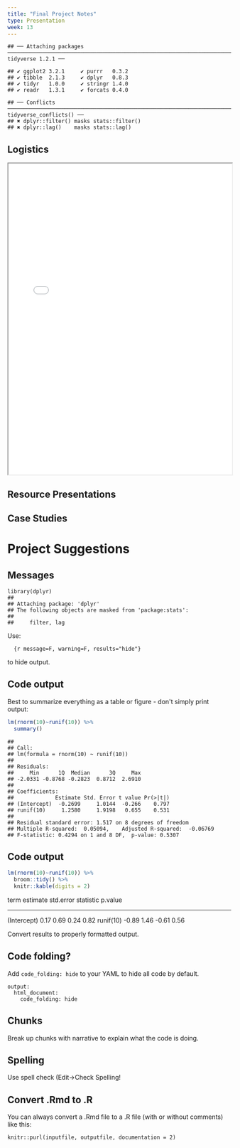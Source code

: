 ```yaml
---
title: "Final Project Notes"
type: Presentation
week: 13
---
```


```
## ── Attaching packages ───────────────────────────────────────────────────────────────────────────────────────── tidyverse 1.2.1 ──
```

```
## ✔ ggplot2 3.2.1     ✔ purrr   0.3.2
## ✔ tibble  2.1.3     ✔ dplyr   0.8.3
## ✔ tidyr   1.0.0     ✔ stringr 1.4.0
## ✔ readr   1.3.1     ✔ forcats 0.4.0
```

```
## ── Conflicts ──────────────────────────────────────────────────────────────────────────────────────────── tidyverse_conflicts() ──
## ✖ dplyr::filter() masks stats::filter()
## ✖ dplyr::lag()    masks stats::lag()
```

## Logistics
<iframe class='embed-responsive-item' src='../Schedule.html'  width=100% height=700px allowfullscreen></iframe>

## Resource Presentations

## Case Studies


# Project Suggestions

## Messages


```
library(dplyr)
## 
## Attaching package: 'dplyr'
## The following objects are masked from 'package:stats':
## 
##     filter, lag
```

Use:
```
  {r message=F, warning=F, results="hide"}
``` 

to hide output.


## Code output

Best to summarize everything as a table or figure - don't simply print output:


```r
lm(rnorm(10)~runif(10)) %>% 
  summary()
```

```
## 
## Call:
## lm(formula = rnorm(10) ~ runif(10))
## 
## Residuals:
##     Min      1Q  Median      3Q     Max 
## -2.0331 -0.8768 -0.2823  0.8712  2.6910 
## 
## Coefficients:
##             Estimate Std. Error t value Pr(>|t|)
## (Intercept)  -0.2699     1.0144  -0.266    0.797
## runif(10)     1.2580     1.9198   0.655    0.531
## 
## Residual standard error: 1.517 on 8 degrees of freedom
## Multiple R-squared:  0.05094,	Adjusted R-squared:  -0.06769 
## F-statistic: 0.4294 on 1 and 8 DF,  p-value: 0.5307
```

## Code output


```r
lm(rnorm(10)~runif(10)) %>% 
  broom::tidy() %>% 
  knitr::kable(digits = 2)
```



term           estimate   std.error   statistic   p.value
------------  ---------  ----------  ----------  --------
(Intercept)        0.17        0.69        0.24      0.82
runif(10)         -0.89        1.46       -0.61      0.56

Convert results to properly formatted output. 

## Code folding?

Add `code_folding: hide` to your YAML to hide all code by default.

```
output:
  html_document:
    code_folding: hide
```

## Chunks

Break up chunks with narrative to explain what the code is doing.

## Spelling

Use spell check (Edit->Check Spelling!


## Convert .Rmd to .R 

You can always convert a .Rmd file to a .R file (with or without comments) like this:

```
knitr::purl(inputfile, outputfile, documentation = 2)
```
